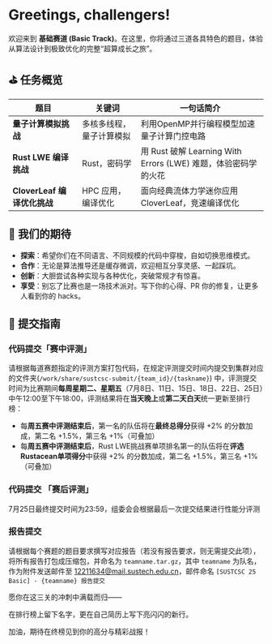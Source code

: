 # Greetings, challengers!

欢迎来到 **基础赛道 (Basic Track)**。在这里，你将通过三道各具特色的题目，体验从算法设计到极致优化的完整“超算成长之旅”。

## ⛳ 任务概览

| 题目                    | 关键词            | 一句话简介                                                                                              |
| --------------------- | -------------- | -------------------------------------------------------------------------------------------------- |
| **量子计算模拟挑战**        | 多核多线程，量子计算模拟    | 利用OpenMP并行编程模型加速量子计算门控电路           |
| **Rust LWE 编译挑战**     | Rust，密码学    | 用 Rust 破解 Learning With Errors (LWE) 难题，体验密码学的火花 |
| **CloverLeaf 编译优化挑战** | HPC 应用，编译优化 | 面向经典流体力学迷你应用 CloverLeaf，竞速编译优化           |

## 🌟 我们的期待

* **探索**：希望你们在不同语言、不同规模的代码中穿梭，自如切换思维模式。
* **合作**：无论是算法推导还是缓存微调，欢迎相互分享灵感、一起踩坑。
* **创新**：大胆尝试各种实现与各种优化，突破常规才有惊喜。
* **享受**：别忘了比赛也是一场技术派对。写下你的心得、PR 你的修复，让更多人看到你的 hacks。

## 📁 提交指南

### 代码提交「赛中评测」
   请根据每道赛题指定的评测方案打包代码，在规定评测提交时间内提交到集群对应的文件夹(`/work/share/sustcsc-submit/{team_id}/{taskname}`) 中，评测提交时间为比赛期间**每周星期二、星期五**（7月8日、11日、15日、18日、22日、25日）中午12:00至下午18:00，评测结果将在**当天晚上**或**第二天白天**统一更新至排行榜：
   - 每**周五赛中评测结束后**，第一名的队伍将在**最终总得分**获得 +2% 的分数加成，第二名 +1.5%，第三名 +1%（可叠加）
   - 每**周五赛中评测结束后**，Rust LWE挑战赛单项排名第一的队伍将在**评选Rustacean单项得分**中获得 +2% 的分数加成，第二名 +1.5%，第三名 +1%（可叠加）
### 代码提交 「赛后评测」  
   7月25日最终提交时间为23:59，组委会会根据最后一次提交结果进行性能分评测
### 报告提交  
   请根据每个赛题的题目要求撰写对应报告（若没有报告要求，则无需提交此项），将所有报告打包成压缩包，并命名为 `teamname.tar.gz`，其中 `teamname` 为队名，作为附件发送邮件至 [12211634@mail.sustech.edu.cn](mailto:12211634@mail.sustech.edu.cn)，邮件命名 `[SUSTCSC 25 Basic] - {teamname} 报告提交`

愿你在这三关的冲刺中满载而归——

在排行榜上留下名字，更在自己简历上写下亮闪闪的新行。

加油，期待在终榜见到你的高分与精彩战报！